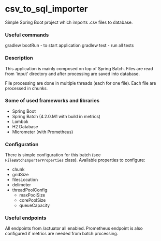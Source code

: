 # csv_to_sql_importer

Simple Spring Boot project which imports .csv files to database.

### Useful commands
gradlew bootRun - to start application
gradlew test - run all tests

### Description
This application is mainly composed on top of Spring Batch. Files are read from 'input' directory and after processing are saved into database.

File processing are done in multiple threads (each for one file). Each file are processed in chunks.
### Some of used frameworks and libraries
- Spring Boot
- Spring Batch (4.2.0.M1 with build in metrics)
- Lombok
- H2 Database
- Micrometer (with Prometheus)

### Configuration
There is simple configuration for this batch (see `FileBatchImporterProperties` class).
Available properties to configure:
- chunk
- gridSize
- filesLocation
- delimeter
- threadPoolConfig
  - maxPoolSize
  - corePoolSize
  - queueCapacity
  
### Useful endpoints
All endpoints from /actuator all enabled.
Prometheus endpoint is also configured if metrics are needed from batch processing.

